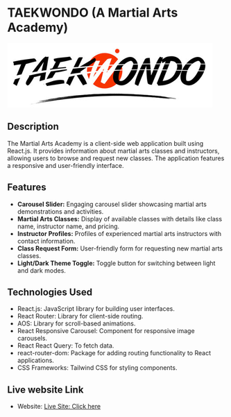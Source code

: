 # TAEKWONDO (A Martial Arts Academy)

![Logo](./src/assest/logo.png)

## Description

The Martial Arts Academy is a client-side web application built using React.js. It provides information about martial arts classes and instructors, allowing users to browse and request new classes. The application features a responsive and user-friendly interface.

## Features

- **Carousel Slider:** Engaging carousel slider showcasing martial arts demonstrations and activities.
- **Martial Arts Classes:** Display of available classes with details like class name, instructor name, and pricing.
- **Instructor Profiles:** Profiles of experienced martial arts instructors with contact information.
- **Class Request Form:** User-friendly form for requesting new martial arts classes.
- **Light/Dark Theme Toggle:** Toggle button for switching between light and dark modes.

## Technologies Used

- React.js: JavaScript library for building user interfaces.
- React Router: Library for client-side routing.
- AOS: Library for scroll-based animations.
- React Responsive Carousel: Component for responsive image carousels.
- React React Query: To fetch data.
- react-router-dom: Package for adding routing functionality to React applications.
- CSS Frameworks: Tailwind CSS for styling components.

## Live website Link

- Website: [Live Site: Click here](https://symphonious-begonia-0a337a.netlify.app/)
